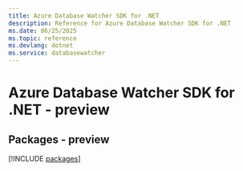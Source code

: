 ```yaml
---
title: Azure Database Watcher SDK for .NET
description: Reference for Azure Database Watcher SDK for .NET
ms.date: 06/25/2025
ms.topic: reference
ms.devlang: dotnet
ms.service: databasewatcher
---
```

# Azure Database Watcher SDK for .NET - preview
## Packages - preview
[!INCLUDE [packages](database-watcher-index.md)]